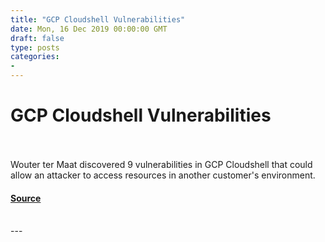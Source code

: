 ```yaml
---
title: "GCP Cloudshell Vulnerabilities"
date: Mon, 16 Dec 2019 00:00:00 GMT
draft: false
type: posts
categories: 
- 
---
```

# GCP Cloudshell Vulnerabilities

<br/>

<br/>
Wouter ter Maat discovered 9 vulnerabilities in GCP Cloudshell that could allow an attacker to access resources in another customer's environment.

#### [Source](https://www.cloudvulndb.org/gcp-cloudshell-bugs)

<br/>
---
